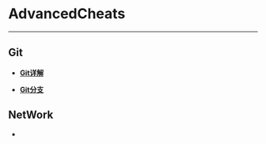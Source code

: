 # AdvancedCheats
------

## Git

- [**Git详解**](Git/git分支.md)

- [**Git分支**](http://www.jianshu.com/p/ce85d1f3c69d)

## NetWork
-
